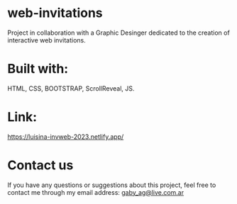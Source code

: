 # web-invitations
Project in collaboration with a Graphic Desinger dedicated to the creation of interactive web invitations.

# Built with:
HTML, CSS, BOOTSTRAP, ScrollReveal, JS.

# Link:
https://luisina-invweb-2023.netlify.app/

# Contact us
If you have any questions or suggestions about this project, feel free to contact me through my email address: gaby_ag@live.com.ar
